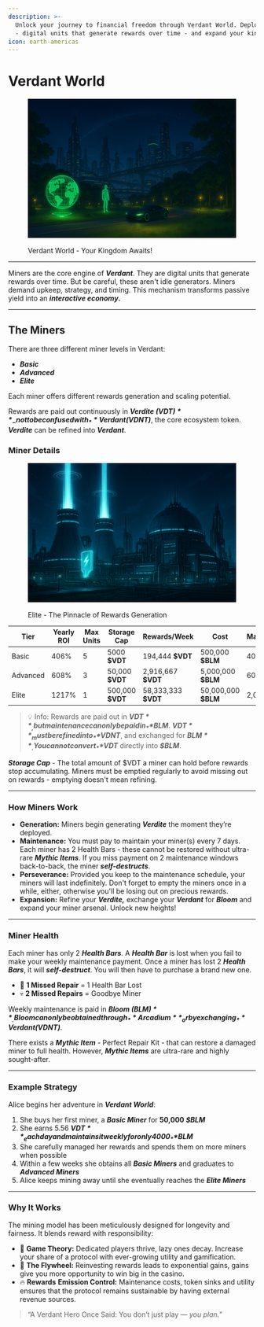```yaml
---
description: >-
  Unlock your journey to financial freedom through Verdant World. Deploy miners
  - digital units that generate rewards over time - and expand your kingdom.
icon: earth-americas
---
```


# Verdant World

<figure><img src="../.gitbook/assets/ChatGPT Image Apr 16, 2025, 12_57_08 AM.png" alt=""><figcaption><p>Verdant World - Your Kingdom Awaits!</p></figcaption></figure>

***

Miners are the core engine of _**Verdant**_. They are digital units that generate rewards over time. But be careful, these aren't idle generators. Miners demand upkeep, strategy, and timing. This mechanism transforms passive yield into an _**interactive economy**_**.**

***

## The Miners

There are three different miner levels in Verdant:

* _**Basic**_
* _**Advanced**_
* _**Elite**_

Each miner offers different rewards generation and scaling potential.&#x20;

Rewards are paid out continuously in _**Verdite ($VDT)**_ - not to be confused with _**Verdant ($VDNT)**_, the core ecosystem token. _**Verdite**_ can be refined into _**Verdant**_.

### Miner Details

<figure><img src="../.gitbook/assets/image (1).png" alt=""><figcaption><p>Elite - The Pinnacle of Rewards Generation</p></figcaption></figure>

<table><thead><tr><th width="99">Tier</th><th width="91">Yearly ROI</th><th width="89">Max Units</th><th width="138">Storage Cap</th><th width="155">Rewards/Week</th><th width="165">Cost</th><th width="157">Maintenance/Week</th></tr></thead><tbody><tr><td>Basic</td><td>406%</td><td>5</td><td>5000 <strong>$VDT</strong></td><td>194,444 <strong>$VDT</strong></td><td>500,000 <strong>$BLM</strong> </td><td>4000 <strong>$BLM</strong></td></tr><tr><td>Advanced</td><td>608%</td><td>3</td><td>50,000 <strong>$VDT</strong></td><td>2,916,667 <strong>$VDT</strong></td><td>5,000,000 <strong>$BLM</strong></td><td>60,000 <strong>$BLM</strong></td></tr><tr><td>Elite</td><td>1217%</td><td>1</td><td>500,000 <strong>$VDT</strong></td><td>58,333,333 <strong>$VDT</strong></td><td>50,000,000 <strong>$BLM</strong></td><td>2,000,000 <strong>$BLM</strong></td></tr></tbody></table>

> 💡 Info: Rewards are paid out in _**$VDT**_, but maintenance can only be paid in _**$BLM**_. _**$VDT**_ must be refined into _**$VDNT**_, and exchanged for _**$BLM**_. You cannot convert _**$VDT**_ directly into _**$BLM**_.

_**Storage Cap**_ - The total amount of $VDT a miner can hold before rewards stop accumulating. Miners must be emptied regularly to avoid missing out on rewards - emptying doesn't mean refining.

***

### How Miners Work

* **Generation:** Miners begin generating _**Verdite**_ the moment they’re deployed.
* **Maintenance:** You must pay to maintain your miner(s) every 7 days. Each miner has 2 Health Bars - these cannot be restored without ultra-rare _**Mythic Items**_. If you miss payment on 2 maintenance windows back-to-back, the miner _**self-destructs**_.
* **Perseverance:** Provided you keep to the maintenance schedule, your miners will last indefinitely. Don't forget to empty the miners once in a while, either, otherwise you'll be losing out on precious rewards.
* **Expansion:** Refine your _**Verdite,**_ exchange your _**Verdant**_ for _**Bloom**_ and expand your miner arsenal. Unlock new heights!

***

### Miner Health

Each miner has only 2 _**Health Bars**_. A _**Health Bar**_ is lost when you fail to make your weekly maintenance payment. Once a miner has lost 2 _**Health Bars**_, it will _**self-destruct**_. You will then have to purchase a brand new one.

* 🔧 **1 Missed Repair** = 1 Health Bar Lost
* 💀 **2 Missed Repairs** = Goodbye Miner

Weekly maintenance is paid in _**Bloom ($BLM)**_. Bloom can only be obtained through _**Arcadium**_ or by exchanging _**Verdant ($VDNT)**_.

There exists a _**Mythic Item**_ - Perfect Repair Kit - that can restore a damaged miner to full health. However, _**Mythic Items**_ are ultra-rare and highly sought-after.

***

### Example Strategy

Alice begins her adventure in _**Verdant World**_:

1. She buys her first miner, a _**Basic Miner**_ for **50,000&#x20;**_**$BLM**_
2. She earns 5.56 _**$VDT**_ each day and maintains it weekly for only 4000 _**$BLM**_
3. She carefully managed her rewards and spends them on more miners when possible
4. Within a few weeks she obtains all _**Basic Miners**_ and graduates to _**Advanced Miners**_
5. Alice keeps mining away until she eventually reaches the _**Elite Miners**_

***

### Why It Works

The mining model has been meticulously designed for longevity and fairness. It blends reward with responsibility:

* 🧠 **Game Theory:** Dedicated players thrive, lazy ones decay. Increase your share of a protocol with ever-growing utility and gamification.
* 🔁 **The Flywheel:** Reinvesting rewards leads to exponential gains, gains give you more opportunity to win big in the casino.
* 🔥 **Rewards** **Emission Control:** Maintenance costs, token sinks and utility ensures that the protocol remains sustainable by having external revenue sources.

> “A Verdant Hero Once Said: You don’t just play — _you plan._”
